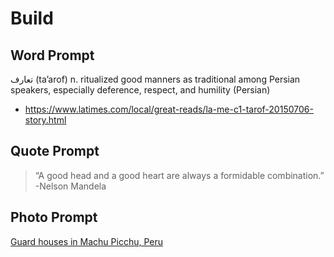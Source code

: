 # Build

## Word Prompt

تعارف (ta’arof) n. ritualized good manners as traditional among Persian speakers, especially deference, respect, and humility (Persian)

+ https://www.latimes.com/local/great-reads/la-me-c1-tarof-20150706-story.html

## Quote Prompt

> “A good head and a good heart are always a formidable combination.” -Nelson Mandela

## Photo Prompt

[Guard houses in Machu Picchu, Peru](https://commons.wikimedia.org/wiki/File:Machu_Picchu,_Guard_Houses,_Peru.jpg)
